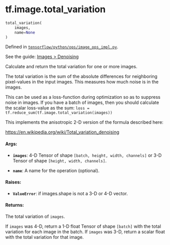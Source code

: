 <div itemscope itemtype="http://developers.google.com/ReferenceObject">
<meta itemprop="name" content="tf.image.total_variation" />
</div>

# tf.image.total_variation

``` python
total_variation(
    images,
    name=None
)
```



Defined in [`tensorflow/python/ops/image_ops_impl.py`](https://www.tensorflow.org/code/tensorflow/python/ops/image_ops_impl.py).

See the guide: [Images > Denoising](../../../../api_guides/python/image.md#Denoising)

Calculate and return the total variation for one or more images.

The total variation is the sum of the absolute differences for neighboring
pixel-values in the input images. This measures how much noise is in the
images.

This can be used as a loss-function during optimization so as to suppress
noise in images. If you have a batch of images, then you should calculate
the scalar loss-value as the sum:
`loss = tf.reduce_sum(tf.image.total_variation(images))`

This implements the anisotropic 2-D version of the formula described here:

https://en.wikipedia.org/wiki/Total_variation_denoising

#### Args:

* <b>`images`</b>: 4-D Tensor of shape `[batch, height, width, channels]` or
          3-D Tensor of shape `[height, width, channels]`.

* <b>`name`</b>: A name for the operation (optional).


#### Raises:

* <b>`ValueError`</b>: if images.shape is not a 3-D or 4-D vector.


#### Returns:

  The total variation of `images`.

  If `images` was 4-D, return a 1-D float Tensor of shape `[batch]` with the
  total variation for each image in the batch.
  If `images` was 3-D, return a scalar float with the total variation for
  that image.